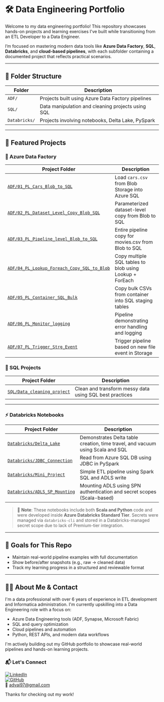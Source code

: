 
# 🛠️ Data Engineering Portfolio

Welcome to my data engineering portfolio! This repository showcases hands-on projects and learning exercises I've built while transitioning from an ETL Developer to a Data Engineer.

I’m focused on mastering modern data tools like **Azure Data Factory**, **SQL**, **Databricks**, and **cloud-based pipelines**, with each subfolder containing a documented project that reflects practical scenarios.

---

## 📁 Folder Structure

| Folder        | Description                                                      |
|---------------|------------------------------------------------------------------|
| `ADF/`        | Projects built using Azure Data Factory pipelines                |
| `SQL/`        | Data manipulation and cleaning projects using SQL                |
| `Databricks/` | Projects involving notebooks, Delta Lake, PySpark  |

---

## 🚀 Featured Projects

### 🔷 Azure Data Factory

| Project Folder                                                        | Description                                            |
|------------------------------------------------------------------------|--------------------------------------------------------|
| [`ADF/01_PL_Cars_Blob_to_SQL`](./ADF/01_PL_Cars_Blob_to_SQL)           | Load `cars.csv` from Blob Storage into Azure SQL       |
| [`ADF/02_PL_Dataset_Level_Copy_Blob_SQL`](./ADF/02_PL_Dataset_Level_Copy_Blob_SQL) | Parameterized dataset-level copy from Blob to SQL     |
| [`ADF/03_PL_Pipeline_level_Blob_to_SQL`](./ADF/03_PL_Pipeline_level_Blob_to_SQL) | Entire pipeline copy for movies.csv from Blob to SQL  |
| [`ADF/04_PL_Lookup_Foreach_Copy_SQL_to_Blob`](./ADF/04_PL_Lookup_Foreach_Copy_SQL_to_Blob) | Copy multiple SQL tables to blob using Lookup + ForEach |
| [`ADF/05_PL_Container_SQL_Bulk`](./ADF/05_PL_Container_SQL_Bulk)       | Copy bulk CSVs from container into SQL staging tables |
| [`ADF/06_PL_Monitor_logging`](./ADF/06_PL_Monitor_logging)             | Pipeline demonstrating error handling and logging      |
| [`ADF/07_PL_Trigger_Strg_Event`](./ADF/07_PL_Trigger_Strg_Event)       | Trigger pipeline based on new file event in Storage    |

### 🧮 SQL Projects

| Project Folder                             | Description                              |
|--------------------------------------------|------------------------------------------|
| [`SQL/Data_cleaning_project`](./SQL/Data_cleaning_project) | Clean and transform messy data using SQL best practices |

---
### ⚡ Databricks Notebooks

| Project Folder                                   | Description                                                                 |
|--------------------------------------------------|-----------------------------------------------------------------------------|
| [`Databricks/Delta_Lake`](./Databricks/Delta_Lake)             | Demonstrates Delta table creation, time travel, and vacuum using Scala and SQL |
| [`Databricks/JDBC_Connection`](./Databricks/JDBC_Connection)   | Read from Azure SQL DB using JDBC in PySpark                                |
| [`Databricks/Mini_Project`](./Databricks/Mini_Project)         | Simple ETL pipeline using Spark SQL and ADLS write                          |
| [`Databricks/ADLS_SP_Mounting`](./Databricks/ADLS_SP_Mounting) | Mounting ADLS using SPN authentication and secret scopes (Scala-based)     |

> 📌 **Note**: These notebooks include both **Scala and Python** code and were developed inside **Azure Databricks Standard Tier**. Secrets were managed via `databricks-cli` and stored in a Databricks-managed secret scope due to lack of Premium-tier integration.

---

## 📌 Goals for This Repo

- Maintain real-world pipeline examples with full documentation
- Show before/after snapshots (e.g., raw → cleaned data)
- Track my learning progress in a structured and reviewable format

---

## 🙋‍♂️ About Me & Contact

I'm a data professional with over 6 years of experience in ETL development and Informatica administration. I'm currently upskilling into a Data Engineering role with a focus on:

- Azure Data Engineering tools (ADF, Synapse, Microsoft Fabric)
- SQL and query optimization
- Cloud pipelines and automation
- Python, REST APIs, and modern data workflows

I'm actively building out my GitHub portfolio to showcase real-world pipelines and hands-on learning projects.

### 📬 Let's Connect

[![LinkedIn](https://img.shields.io/badge/LinkedIn-Connect-blue?logo=linkedin)](https://www.linkedin.com/in/advaith-koushik-s/)  
[![GitHub](https://img.shields.io/badge/GitHub-Advaith--Koushik-black?logo=github)](https://github.com/Advaith-Koushik)  
📧 [advai97@gmail.com](mailto:advai97@gmail.com)

Thanks for checking out my work!
